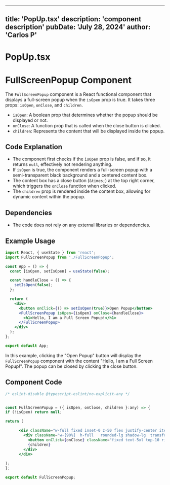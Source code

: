---
  title: 'PopUp.tsx'
  description: 'component description'
  pubDate: 'July 28, 2024'
  author: 'Carlos P'
  ---
  
  
  
  # PopUp.tsx
  # FullScreenPopup Component

The `FullScreenPopup` component is a React functional component that displays a full-screen popup when the `isOpen` prop is true. It takes three props: `isOpen`, `onClose`, and `children`.

- `isOpen`: A boolean prop that determines whether the popup should be displayed or not.
- `onClose`: A function prop that is called when the close button is clicked.
- `children`: Represents the content that will be displayed inside the popup.

## Code Explanation

- The component first checks if the `isOpen` prop is false, and if so, it returns `null`, effectively not rendering anything.
- If `isOpen` is true, the component renders a full-screen popup with a semi-transparent black background and a centered content box.
- The content box has a close button (`&times;`) at the top right corner, which triggers the `onClose` function when clicked.
- The `children` prop is rendered inside the content box, allowing for dynamic content within the popup.

## Dependencies

- The code does not rely on any external libraries or dependencies.

## Example Usage

```jsx
import React, { useState } from 'react';
import FullScreenPopup from './FullScreenPopup';

const App = () => {
  const [isOpen, setIsOpen] = useState(false);

  const handleClose = () => {
    setIsOpen(false);
  };

  return (
    <div>
      <button onClick={() => setIsOpen(true)}>Open Popup</button>
      <FullScreenPopup isOpen={isOpen} onClose={handleClose}>
        <h1>Hello, I am a Full Screen Popup!</h1>
      </FullScreenPopup>
    </div>
  );
};

export default App;
```

In this example, clicking the "Open Popup" button will display the `FullScreenPopup` component with the content "Hello, I am a Full Screen Popup!". The popup can be closed by clicking the close button.
  
  ## Component Code
  ```jsx
  /* eslint-disable @typescript-eslint/no-explicit-any */


const FullScreenPopup = ({ isOpen, onClose, children }:any) => {
  if (!isOpen) return null;

  return (
  
        <div className="w-full fixed inset-0 z-50 flex justify-center items-center bg-black bg-opacity-50 transition-opacity duration-300 ease-out p-2 sm:p-4" style={{zIndex:900}}>
          <div className="w-[90%]  h-full   rounded-lg shadow-lg  transform transition-all duration-300 ease-out scale-95 opacity-0 animate-fadeInScale overflow-y-scroll example">
            <button onClick={onClose} className="fixed text-5xl top-10 right-1/4 m-2 text-2xl  rounded-full text-white flex items-center justify-center ">&times;</button>
            {children}
          </div>
        </div>
   
  );
};

export default FullScreenPopup;
  ```
  